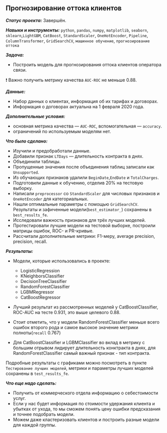 ## Прогнозирование оттока клиентов
***Статус проекта:*** Завершён. 

***Навыки и инструменты:***  `python`, `pandas`, `numpy`, `matplotlib`, `seaborn`, `sklearn`,`LightGBM`, `CatBoost`, `StandardScaler`, `OneHotEncoder`, `Pipeline`, `ColumnTransformer`, `GridSearchCV`, `машинное обучение`, `прогнозирование оттока`

***Задача:***  
-  Построить модель для прогнозирования оттока клиентов оператора связи.

❗ Важно получить метрику качества `AUC-ROC` не меньше 0.88. 

***Данные:***
- Набор данных о клиентах, информация об их тарифах и договорах.
- Информация о договорах актуальна на 1 февраля 2020 года.

***Дополнительные условия:*** 
- основная метрика качества — `AUC-ROC`, вспомогательная — `accuracy`.
- ограничений по используемым моделям нет.

***Что было сделано:***  
- Изучили и предобработали данные.
- Добавили признак `LTDays` — длительность контракта в днях.
- Объединили таблицы.
- Пропущенные значения после объединения таблиц записали как `Unsupported`.
- Из обучающих признаков удалили `BeginDate`,`EndDate` и `TotalCharges`.
- Подготовили данные к обучению, отделив 20% на тестовую выборку.
- Написали `preprocessor` со `StandardScaler` для числовых признаков и `OneHotEncoder` для категориальных.
- Нашли оптимальные параметры с помощью `GridSearchCV`. Результаты и зафиченные модели(`best_estimator_`) сохранены в `best_results_fe`.
- Исследовали важность признаков для трёх лучших моделей.
- Протестировали лучшие модели на тестовой выборке, построили матрицы ошибок, ROC- и PR-кривые.
- Рассчитали дополнительные метрики: F1-меру, average precision, precision, recall.

***Результаты:***  
- Модели, которые использовались в проекте: 
    - LogisticRegression
    - KNeighborsClassifier
    - DecisionTreeClassifier
    - RandomForestClassifier
    - LGBMRegressor
    - CatBoostRegressor
    
- Лучший результат из рассмотренных моделей у CatBoostClassifier, ROC-AUC на тесте 0.931, это выше целевого 0.88.  
- Стоит отметить, что у модели RandomForestClassifier меньше всего ошибок второго рода и самое высокое значение метрики полноты(`recall` 0.767) 
- Для CatBoostClassifier и LGBMClassifier во вклад в метрику с большим отрывом лидирует длительность конктракта в днях, для RandomForestClassifier самый важный признак - тип контракта.

Подробные результаты с графиками можно посмотреть в пункте `Тестирование лучших моделей`, метрики и параметры лучших моделей сохранены в `test_results_fe`.  

***Что еще надо сделать:***
- Получить от коммерческого отдела информацию о себестоимости услуг.
- Если у нас будет информация по стоимости удержания клиента и убытках от ухода, то мы сможем понять цену ошибки предсказания и точнее подобрать модели.
- Можем даже кластеризовать клиентов и построить разные модели для каждой группы.
